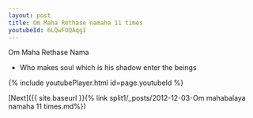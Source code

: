 ```yaml
---
layout: post
title: Om Maha Rethase namaha 11 times
youtubeId: 6LQwFOQAqgI
---
```

 
 
Om Maha Rethase Nama 
 
 -  Who makes soul which is his shadow enter the beings 
 
  
 
  
 
 
 
 
 
 


{% include youtubePlayer.html id=page.youtubeId %}
 
[Next]({{ site.baseurl }}{% link  split1/_posts/2012-12-03-Om mahabalaya namaha 11 times.md%})
 
